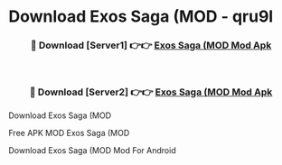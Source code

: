 # Download Exos Saga (MOD - qru9l



<div align="center">
<h3>🔴 Download [Server1] 👉👉 <a href="https://momento.my/?title=Exos_Saga_(MOD">Exos Saga (MOD Mod Apk</a></h3><br>

<h3>🔴 Download [Server2] 👉👉 <a href="https://momento.my/?title=Exos_Saga_(MOD">Exos Saga (MOD Mod Apk</a></h3>
</div>



Download Exos Saga (MOD 

Free APK MOD Exos Saga (MOD 

Download Exos Saga (MOD Mod For Android
